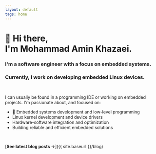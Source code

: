 ```yaml
---
layout: default
tags: home
---
```


# 👋 Hi there, <br/> I'm Mohammad Amin Khazaei.

### I'm a software engineer with a focus on embedded systems.

### Currently, I work on developing embedded Linux devices.

<br>

I can usually be found in a programming IDE or working on embedded projects.
I'm passionate about, and focused on:

- 🔧 Embedded systems development and low-level programming
- Linux kernel development and device drivers
- Hardware-software integration and optimization
- Building reliable and efficient embedded solutions

<br>

[**See latest blog posts →**]({{ site.baseurl }}/blog)
